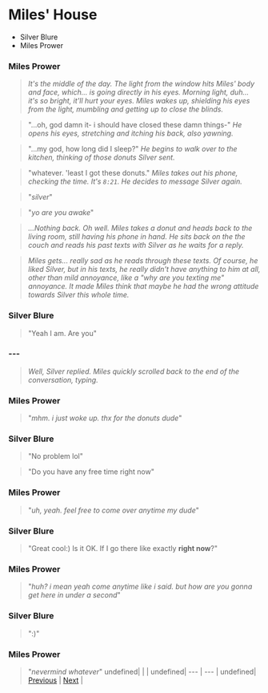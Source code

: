 # Miles' House
- Silver Blure
- Miles Prower

### Miles Prower

> *It's the middle of the day. The light from the window hits Miles' body and face, which... is going directly in his eyes. Morning light, duh... it's so bright, it'll hurt your eyes. Miles wakes up, shielding his eyes from the light, mumbling and getting up to close the blinds.*

> "...oh, god damn it- i should have closed these damn things-" *He opens his eyes, stretching and itching his back, also yawning.*

> "...my god, how long did I sleep?" *He begins to walk over to the kitchen, thinking of those donuts Silver sent.*

> "whatever. 'least I got these donuts." *Miles takes out his phone, checking the time. It's `8:21`. He decides to message Silver again.*

> "*silver*"

> "*yo are you awake*"

> *...Nothing back. Oh well. Miles takes a donut and heads back to the living room, still having his phone in hand. He sits back on the the couch and reads his past texts with Silver as he waits for a reply.*

> *Miles gets... really sad as he reads through these texts. Of course, he liked Silver, but in his texts, he really didn't have anything to him at all, other than mild annoyance, like a "why are you texting me" annoyance. It made Miles think that maybe he had the wrong attitude towards Silver this whole time.*

### Silver Blure

> "Yeah I am. Are you"

### ---

> *Well, Silver replied. Miles quickly scrolled back to the end of the conversation, typing.*

### Miles Prower

> "*mhm. i just woke up. thx for the donuts dude*"

### Silver Blure

> "No problem lol"

> "Do you have any free time right now"

### Miles Prower

> "*uh, yeah. feel free to come over anytime my dude*"

### Silver Blure

> "Great cool:) Is it OK. If I go there like exactly __right now__?"

### Miles Prower

> "*huh? i mean yeah come anytime like i said. but how are you gonna get here in under a second*"

### Silver Blure

> ":)"

### Miles Prower

> "*nevermind whatever*"
undefined|  |  |
undefined| --- | --- |
undefined| [Previous](https://meowcatheorange.github.io/Dizzy-AU/story/human-readable/AAB_MilesHouse) | [Next](https://meowcatheorange.github.io/Dizzy-AU/story/human-readable/AAD_MilesHouse) |